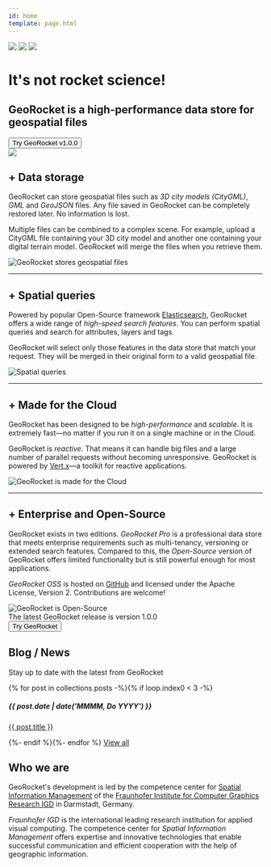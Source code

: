 ```yaml
---
id: home
template: page.html
---
```


<div id="welcome" class="scrollme">
<img class="whiteclouds animateme" data-when="span" data-from="0" data-to="1" data-translatey="150" data-easing="linear" src="{{ site.url }}/images/whiteclouds.svg">
<img class="blueclouds animateme" data-when="span" data-from="0" data-to="1" data-opacity="0.5" data-translatey="300" data-easing="linear" src="{{ site.url }}/images/blueclouds.svg">
<img class="outer-space" src="{{ site.url }}/images/outer-space.svg">
<div class="blue-bg animateme" data-when="span" data-from="0.1" data-to="0.4" data-opacity="0" data-easing="linear"></div>
<div class="container">
  <div class="row">
    <div class="col-md-8">
      <h1>It's not rocket science!</h1>
      <h2 class="hidden-xs-down">GeoRocket is a high-performance data store for geospatial files</h2>
      <a href="{{ site.url }}/try"><button type="button" class="btn btn-secondary hidden-sm-down try">Try GeoRocket v1.0.0</button></a>
    </div>
    <div class="col-md-4">
      <img class="rocket" src="{{ site.url }}/images/rocket.svg">
    </div>
  </div>
</div>
</div>

<div class="container">
<div class="row">
<div class="col-12">

<div class="row featurette">
<div class="col-md-7">
  <h2 class="featurette-heading"><span class="plus">+</span> Data storage</h2>
  <p>GeoRocket can store geospatial files such as <em>3D city models (CityGML)</em>,
  <em>GML</em> and <em>GeoJSON</em> files. Any file saved in GeoRocket can be completely restored later.
  No information is lost.</p>
  <p>Multiple files can be combined to a complex scene. For example, upload a CityGML file containing your
  3D city model and another one containing your digital terrain model. GeoRocket will merge the files
  when you retrieve them.</p>
</div>
<div class="col-md-5">
  <img class="featurette-image img-fluid center-block" src="{{ site.url }}/images/geospatial-files.svg" alt="GeoRocket stores geospatial files">
</div>
</div>

<hr class="featurette-divider">

<div class="row featurette">
<div class="col-md-7 push-md-5">
  <h2 class="featurette-heading"><span class="plus">+</span> Spatial queries</h2>
  <p>Powered by popular Open-Source framework <a href="https://www.elastic.co">Elasticsearch</a>,
  GeoRocket offers a wide range of <em>high-speed search features</em>. You can perform spatial queries and search for
  attributes, layers and tags.</p>
  <p>GeoRocket will select only those features in the data store that match your request. They
  will be merged in their original form to a valid geospatial file.</p>
</div>
<div class="col-md-5 pull-md-7">
  <img class="featurette-image img-fluid center-block" src="{{ site.url }}/images/spatial-queries.svg" alt="Spatial queries">
</div>
</div>

<hr class="featurette-divider">

<div class="row featurette">
<div class="col-md-7">
  <h2 class="featurette-heading"><span class="plus">+</span> Made for the Cloud</span></h2>
  <p>GeoRocket has been designed to be <em>high-performance</em> and <em>scalable</em>.
  It is extremely fast&mdash;no matter if you run it on a single machine or in the Cloud.</p>
  <p>GeoRocket is <em>reactive</em>. That means it can handle big files and
  a large number of parallel requests without becoming unresponsive. GeoRocket is
  powered by <a href="http://vertx.io">Vert.x</a>&mdash;a toolkit for reactive applications.</p>
</div>
<div class="col-md-5">
  <img class="featurette-image img-fluid center-block" src="{{ site.url }}/images/made-for-cloud.svg" alt="GeoRocket is made for the Cloud">
</div>
</div>

<hr class="featurette-divider">

<div class="row featurette">
<div class="col-md-7 push-md-5">
  <h2 class="featurette-heading"><span class="plus">+</span> Enterprise and Open-Source</span></h2>
  <p>GeoRocket exists in two editions. <em>GeoRocket Pro</em> is a professional data store
  that meets enterprise requirements such as multi-tenancy, versioning or extended
  search features. Compared to this, the <em>Open-Source</em> version of GeoRocket offers
  limited functionality but is still powerful enough for most applications.</p>

  <p><em>GeoRocket OSS</em> is hosted on <a href="https://github.com/georocket/georocket">GitHub</a>
  and licensed under the Apache License, Version 2. Contributions are welcome!</p>
</div>
<div class="col-md-5 pull-md-7">
  <img class="featurette-image img-fluid center-block" src="{{ site.url }}/images/open-source.svg" alt="GeoRocket is Open-Source">
</div>
</div>

</div>
</div>
</div>

<div class="home-try-container">
  <div class="container">
    <div class="row">
      <div class="col-md-9">
        The latest GeoRocket release is version 1.0.0
      </div>
      <div class="col-md-3">
        <a href="{{ site.url }}/try"><button type="button" class="btn btn-secondary try">Try GeoRocket</button></a>
      </div>
    </div>
  </div>
</div>

<div class="container">
  <div class="row">
    <div class="col-md-6 news-column">
      <h2>Blog / News</h2>
      <p class="lead">Stay up to date with the latest from GeoRocket</p>
      {% for post in collections.posts -%}{% if loop.index0 < 3 -%}
      <h5>{{ post.date | date('MMMM, Do YYYY') }}</h5>
      <p><a href="{{ site.url }}/blog/{{ post.slug }}">{{ post.title }}</a></p>
      {%- endif %}{%- endfor %}
      <a href="{{ site.url }}/blog" class="btn btn-secondary mb-4">View all</a>
    </div>
    <div class="col-md-6">
      <h2>Who we are</h2>
      <p>GeoRocket's development is led by the competence center for
      <a href="http://www.igd.fraunhofer.de/en/competences/technologies/spatial-information-management">Spatial Information Management</a> of the
      <a href="http://www.igd.fraunhofer.de/">Fraunhofer Institute for Computer
      Graphics Research IGD</a> in Darmstadt, Germany.</p>
      <p><em>Fraunhofer IGD</em> is the international leading research institution for
      applied visual computing. The competence center
      for <em>Spatial Information Management</em> offers expertise and innovative
      technologies that enable successful communication and efficient
      cooperation with the help of geographic information.</p>
    </div>
  </div>
</div>
